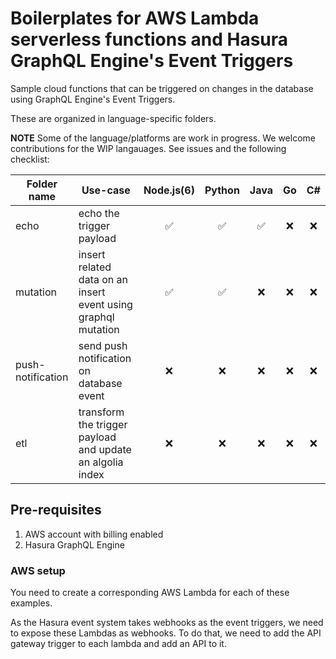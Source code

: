 # Boilerplates for AWS Lambda serverless functions and Hasura GraphQL Engine's Event Triggers

Sample cloud functions that can be triggered on changes in the database using GraphQL Engine's Event Triggers.

These are organized in language-specific folders.

**NOTE**
Some of the language/platforms are work in progress. We welcome contributions for the WIP langauages. See issues and the following checklist:

| Folder name | Use-case| Node.js(6) | Python | Java | Go | C#	
|-------------|---------|:--------:|:------:|:----:|:---:|:---:	
| echo | echo the trigger payload  | ✅ | ✅ | ✅ | ❌ | ❌ 	
| mutation | insert related data on an insert event using graphql mutation | ✅ | ✅ | ❌ | ❌ | ❌ 	
| push-notification | send push notification on database event | ❌ | ❌ | ❌ | ❌ | ❌	
| etl | transform the trigger payload and update an algolia index | ❌ | ❌ | ❌ | ❌ | ❌	



## Pre-requisites

1. AWS account with billing enabled
2. Hasura GraphQL Engine

### AWS setup
You need to create a corresponding AWS Lambda for each of these examples.

As the Hasura event system takes webhooks as the event triggers, we need to expose these Lambdas as webhooks. To do that, we need to add the API gateway trigger to each lambda and add an API to it.
